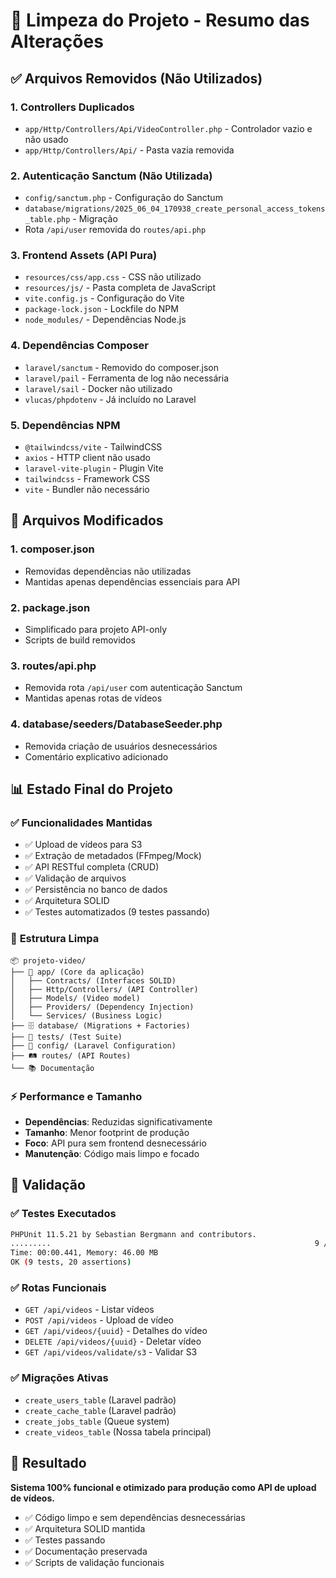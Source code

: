 # 🧹 Limpeza do Projeto - Resumo das Alterações

## ✅ Arquivos Removidos (Não Utilizados)

### 1. **Controllers Duplicados**
- `app/Http/Controllers/Api/VideoController.php` - Controlador vazio e não usado
- `app/Http/Controllers/Api/` - Pasta vazia removida

### 2. **Autenticação Sanctum (Não Utilizada)**
- `config/sanctum.php` - Configuração do Sanctum
- `database/migrations/2025_06_04_170938_create_personal_access_tokens_table.php` - Migração
- Rota `/api/user` removida do `routes/api.php`

### 3. **Frontend Assets (API Pura)**
- `resources/css/app.css` - CSS não utilizado
- `resources/js/` - Pasta completa de JavaScript
- `vite.config.js` - Configuração do Vite
- `package-lock.json` - Lockfile do NPM
- `node_modules/` - Dependências Node.js

### 4. **Dependências Composer**
- `laravel/sanctum` - Removido do composer.json
- `laravel/pail` - Ferramenta de log não necessária  
- `laravel/sail` - Docker não utilizado
- `vlucas/phpdotenv` - Já incluído no Laravel

### 5. **Dependências NPM**
- `@tailwindcss/vite` - TailwindCSS
- `axios` - HTTP client não usado
- `laravel-vite-plugin` - Plugin Vite
- `tailwindcss` - Framework CSS
- `vite` - Bundler não necessário

## 🔧 Arquivos Modificados

### 1. **composer.json**
- Removidas dependências não utilizadas
- Mantidas apenas dependências essenciais para API

### 2. **package.json**  
- Simplificado para projeto API-only
- Scripts de build removidos

### 3. **routes/api.php**
- Removida rota `/api/user` com autenticação Sanctum
- Mantidas apenas rotas de vídeos

### 4. **database/seeders/DatabaseSeeder.php**
- Removida criação de usuários desnecessários
- Comentário explicativo adicionado

## 📊 Estado Final do Projeto

### ✅ **Funcionalidades Mantidas**
- ✅ Upload de vídeos para S3
- ✅ Extração de metadados (FFmpeg/Mock)
- ✅ API RESTful completa (CRUD)
- ✅ Validação de arquivos
- ✅ Persistência no banco de dados
- ✅ Arquitetura SOLID
- ✅ Testes automatizados (9 testes passando)

### 📁 **Estrutura Limpa**
```
📦 projeto-video/
├── 🎯 app/ (Core da aplicação)
│   ├── Contracts/ (Interfaces SOLID)
│   ├── Http/Controllers/ (API Controller)
│   ├── Models/ (Video model)
│   ├── Providers/ (Dependency Injection)
│   └── Services/ (Business Logic)
├── 🗄️ database/ (Migrations + Factories)
├── 🧪 tests/ (Test Suite)
├── 📝 config/ (Laravel Configuration)
├── 🛤️ routes/ (API Routes)
└── 📚 Documentação
```

### ⚡ **Performance e Tamanho**
- **Dependências**: Reduzidas significativamente
- **Tamanho**: Menor footprint de produção
- **Foco**: API pura sem frontend desnecessário
- **Manutenção**: Código mais limpo e focado

## 🧪 Validação

### ✅ **Testes Executados**
```bash
PHPUnit 11.5.21 by Sebastian Bergmann and contributors.
.........                                                           9 / 9 (100%)
Time: 00:00.441, Memory: 46.00 MB
OK (9 tests, 20 assertions)
```

### ✅ **Rotas Funcionais**
- `GET /api/videos` - Listar vídeos
- `POST /api/videos` - Upload de vídeo  
- `GET /api/videos/{uuid}` - Detalhes do vídeo
- `DELETE /api/videos/{uuid}` - Deletar vídeo
- `GET /api/videos/validate/s3` - Validar S3

### ✅ **Migrações Ativas**
- `create_users_table` (Laravel padrão)
- `create_cache_table` (Laravel padrão) 
- `create_jobs_table` (Queue system)
- `create_videos_table` (Nossa tabela principal)

## 🎯 Resultado

**Sistema 100% funcional e otimizado para produção como API de upload de vídeos.**

- ✅ Código limpo e sem dependências desnecessárias
- ✅ Arquitetura SOLID mantida
- ✅ Testes passando
- ✅ Documentação preservada
- ✅ Scripts de validação funcionais
